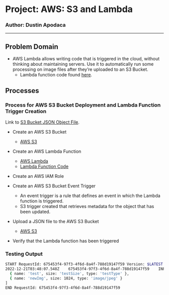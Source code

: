 # Project: AWS: S3 and Lambda
### Author: Dustin Apodaca
---
## Problem Domain

- AWS Lambda allows writing code that is triggered in the cloud, without thinking about maintaining servers. Use it to automatically run some processing on image files after they’re uploaded to an S3 Bucket.
  - Lambda function code found [here](./lamdaFunctionExample/index.js).

## Processes

### Process for AWS S3 Bucket Deployment and Lambda Function Trigger Creation

Link to [S3 Bucket JSON Object File](https://bucketdust.s3.us-west-2.amazonaws.com/images.json).

- Create an AWS S3 Bucket
  - [AWS S3](https://s3.console.aws.amazon.com/s3/home)
- Create an AWS Lambda Function
  - [AWS Lambda](https://console.aws.amazon.com/lambda/home)
  - [Lambda Function Code](./lamdaFunctionExample/index.js)
- Create an AWS IAM Role

- Create an AWS S3 Bucket Event Trigger
  - An event trigger is a rule that defines an event in which the Lambda function is triggered.
  - S3 trigger created that retrieves metadata for the object that has been updated.

- Upload a JSON file to the AWS S3 Bucket
  - [AWS S3](https://s3.console.aws.amazon.com/s3/home)

- Verify that the Lambda function has been triggered


### Testing Output

```bash
START RequestId: 675453f4-97f3-4f6d-8a4f-788d19147f59 Version: $LATEST
2022-12-21T03:48:07.548Z	675453f4-97f3-4f6d-8a4f-788d19147f59	INFO	[
  { name: 'test', size: 'testSize', type: 'testType' },
  { name: 'newImg', size: 1024, type: 'image/jpeg' }
]
END RequestId: 675453f4-97f3-4f6d-8a4f-788d19147f59
```
